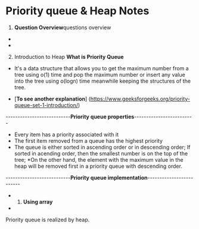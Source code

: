 # Priority queue & Heap Notes
1. **Question Overview**questions overview
* 
* 

2. Introduction to Heap
**What is Priority Queue**
* It's a data structure that allows you to get the maximum number from a tree using o(1) time
and pop the maximum number or insert any value into the tree using o(logn) time meanwhile
keeping the structures of the tree.

* [**To see another explanation**] (https://www.geeksforgeeks.org/priority-queue-set-1-introduction/)

---------------------------**Priority queue properties**-------------------------

* Every item has a priority associated with it
* The first item removed from a queue has the highest priority 
* The queue is either sorted in ascending order or in descending order;
If sorted in acending order, then the smallest number is on the top of the tree;
*On the other hand, the element with the maximum value in the heap will be removed first
in a priority queue with descending order.

---------------------------**Priority queue implementation**-------------------------
* 1. **Using array**
* 


Priority queue is realized by heap.
